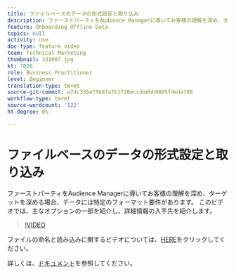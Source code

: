 ```yaml
---
title: ファイルベースのデータの形式設定と取り込み
description: ファーストパーティをAudience Managerに導いてお客様の理解を深め、ターゲットを深める場合、データには特定のフォーマット要件があります。 このビデオでは、主なオプションの一部を紹介し、詳細情報の入手先を紹介します。
feature: Onboarding Offline Data
topics: null
activity: use
doc-type: feature video
team: Technical Marketing
thumbnail: 331007.jpg
kt: 7026
role: Business Practitioner
level: Beginner
translation-type: tm+mt
source-git-commit: a7dc335e75697a7b1720eccdadbb9605fdeda798
workflow-type: tm+mt
source-wordcount: '122'
ht-degree: 0%

---
```



# ファイルベースのデータの形式設定と取り込み

ファーストパーティをAudience Managerに導いてお客様の理解を深め、ターゲットを深める場合、データには特定のフォーマット要件があります。 このビデオでは、主なオプションの一部を紹介し、詳細情報の入手先を紹介します。

>[!VIDEO](https://video.tv.adobe.com/v/331007/?quality=12&learn=on)

ファイルの命名と読み込みに関するビデオについては、[HERE](steps-for-ingesting-file-based-data.md)をクリックしてください。

詳しくは、[ドキュメント](https://experienceleague.adobe.com/docs/audience-manager/user-guide/implementation-integration-guides/sending-audience-data/batch-data-transfer-process/inbound-file-contents.html?)を参照してください。

